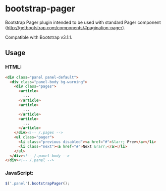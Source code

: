 # bootstrap-pager

Bootstrap Pager plugin intended to be used 
with standard Pager component (http://getbootstrap.com/components/#pagination-pager).

Compatible with Bootstrap v3.1.1.

## Usage

### HTML:

```html
<div class="panel panel-default">
  <div class="panel-body bg-warning">
    <div class="pages">
      <article>
        ...
      </article>
      <article>
        ...
      </article>
      <article>
        ...
      </article>
    </div><!-- /.pages -->
    <ul class="pager">
      <li class="previous disabled"><a href="#">&larr; Prev</a></li>
      <li class="next"><a href="#">Next &rarr;</a></li>
    </ul>
  </div><!-- /.panel-body -->
</div><!-- /.panel -->
```

### JavaScript:

```javascript
$('.panel').bootstrapPager();
```
